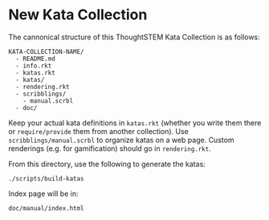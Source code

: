 # New Kata Collection


The cannonical structure of this ThoughtSTEM Kata Collection is as follows:

```
KATA-COLLECTION-NAME/
  - README.md
  - info.rkt
  - katas.rkt 
  - katas/
  - rendering.rkt
  - scribblings/
    - manual.scrbl
  - doc/
```

Keep your actual kata definitions in `katas.rkt` (whether you write them there
or `require/provide` them from another collection).  Use `scribblings/manual.scrbl`
to organize katas on a web page.  Custom renderings (e.g. for gamification) should go in `rendering.rkt`.

From this directory, use the following to generate the katas:

```
./scripts/build-katas
```

Index page will be in:

```
doc/manual/index.html
```
